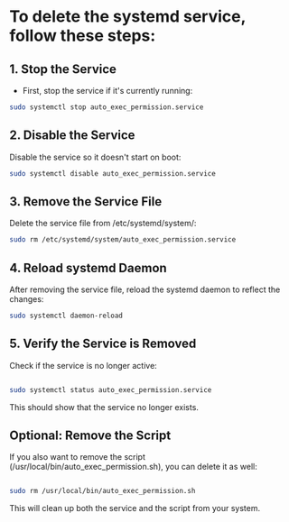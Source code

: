 # To delete the systemd service, follow these steps:

## 1. Stop the Service
- First, stop the service if it's currently running:

```bash
sudo systemctl stop auto_exec_permission.service
```
##  2. Disable the Service
 Disable the service so it doesn't start on boot:


```bash
sudo systemctl disable auto_exec_permission.service
```
## 3. Remove the Service File
Delete the service file from /etc/systemd/system/:

```bash
sudo rm /etc/systemd/system/auto_exec_permission.service
```

## 4. Reload systemd Daemon
After removing the service file, reload the systemd daemon to reflect the changes:

```bash
sudo systemctl daemon-reload
```

## 5. Verify the Service is Removed
Check if the service is no longer active:

```bash

sudo systemctl status auto_exec_permission.service
```
This should show that the service no longer exists.

## Optional: Remove the Script
If you also want to remove the script (/usr/local/bin/auto_exec_permission.sh), you can delete it as well:

```bash

sudo rm /usr/local/bin/auto_exec_permission.sh
```
This will clean up both the service and the script from your system.